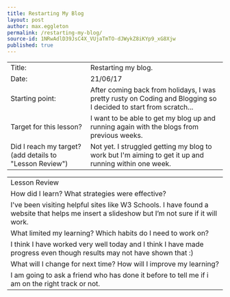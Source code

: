 ```yaml
---
title: Restarting My Blog
layout: post
author: max.eggleton
permalink: /restarting-my-blog/
source-id: 1NRwAdlD39JsC4X_VUjaTmTO-dJWykZ8iKYp9_xG8Xjw
published: true
---
```

<table>
  <tr>
    <td>Title:</td>
    <td>Restarting my blog.</td>
  </tr>
  <tr>
    <td>Date:</td>
    <td>21/06/17</td>
  </tr>
  <tr>
    <td>Starting point:</td>
    <td>After coming back from holidays, I was pretty rusty on Coding and Blogging so I decided to start from scratch...</td>
  </tr>
  <tr>
    <td>Target for this lesson?</td>
    <td>I want to be able to get my blog up and running again with the blogs from previous weeks.</td>
  </tr>
  <tr>
    <td>Did I reach my target? 
(add details to "Lesson Review")</td>
    <td>Not yet. I struggled getting my blog to work but I'm aiming to get it up and running within one week.</td>
  </tr>
</table>


<table>
  <tr>
    <td>Lesson Review</td>
  </tr>
  <tr>
    <td>How did I learn? What strategies were effective? </td>
  </tr>
  <tr>
    <td>I've been visiting helpful sites like W3 Schools. I have found a website that helps me insert a slideshow but I’m not sure if it will work.</td>
  </tr>
  <tr>
    <td>What limited my learning? Which habits do I need to work on? </td>
  </tr>
  <tr>
    <td>I think I have worked very well today and I think I have made progress even though results may not have shown that :)</td>
  </tr>
  <tr>
    <td>What will I change for next time? How will I improve my learning?</td>
  </tr>
  <tr>
    <td>I am going to ask a friend who has done it before to tell me if i am on the right track or not.</td>
  </tr>
</table>


